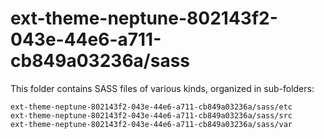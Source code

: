 # ext-theme-neptune-802143f2-043e-44e6-a711-cb849a03236a/sass

This folder contains SASS files of various kinds, organized in sub-folders:

    ext-theme-neptune-802143f2-043e-44e6-a711-cb849a03236a/sass/etc
    ext-theme-neptune-802143f2-043e-44e6-a711-cb849a03236a/sass/src
    ext-theme-neptune-802143f2-043e-44e6-a711-cb849a03236a/sass/var
